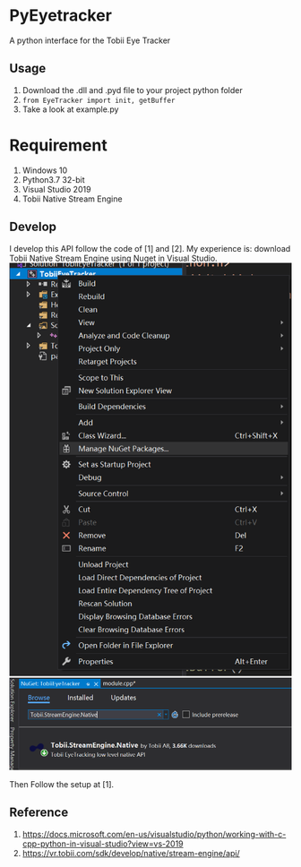 # PyEyetracker
A python interface for the Tobii Eye Tracker

## Usage
1. Download the .dll and .pyd file to your project python folder
2. ```from EyeTracker import init, getBuffer```
3. Take a look at example.py

# Requirement
1. Windows 10
2. Python3.7 32-bit
3. Visual Studio 2019
4. Tobii Native Stream Engine

## Develop
I develop this API follow the code of \[1\] and \[2\]. My experience is: download Tobii Native Stream Engine 
using Nuget in Visual Studio.
![Package Manager](./ReadmeImage/NuGet1.png)
![Download](./ReadmeImage/NuGet2.png)

Then Follow the setup at \[1\].

## Reference
1. https://docs.microsoft.com/en-us/visualstudio/python/working-with-c-cpp-python-in-visual-studio?view=vs-2019
2. https://vr.tobii.com/sdk/develop/native/stream-engine/api/